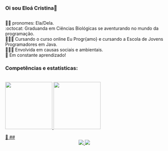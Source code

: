 ### Oi sou Eloá Cristina👋
##
<p>

✌🏽 pronomes: Ela/Dela. <br>
:octocat: Graduanda em Ciências Biológicas se aventurando no mundo da programação. <br>
👩🏽‍💻 Cursando o curso online Eu Progr{amo} e cursando a Escola de Jovens Programadores em Java. <br>
👩🏽‍🏫 Envolvida em causas sociais e ambientais. <br>
💜 Em constante aprendizado! <br>
</p>
<div> 

  
  ### Competências e estatísticas:
  <a href="https://github.com/eloacristi"><br>
    <img height="150em" src="https://github-readme-stats.vercel.app/api?username=eloacristi&show_icons=true&theme=midnight-purple&include_all_commits=true&count_private=true"/>
  <img height="150em" src="https://github-readme-stats.vercel.app/api/top-langs/?username=eloacristi&layout=compact&langs_count=7&theme=midnight-purple"/>
</div>
    🥰
  ##
<div align="center"> 
  <a href = "mailto:eloa.martins@aluno.uece.br"><img src="https://img.shields.io/badge/Microsoft_Outlook-0078D4?style=for-the-badge&logo=microsoft-outlook&logoColor=white"" target="_blank"</a>
  <a href="https://www.linkedin.com/in/elo%C3%A1-cristina-martins/" target="_blank"><img src="https://img.shields.io/badge/-LinkedIn-%230077B5?style=for-the-badge&logo=linkedin&logoColor=white" target="_blank"></a> 
</div>




